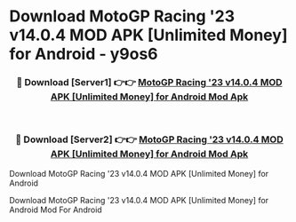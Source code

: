 # Download MotoGP Racing '23 v14.0.4 MOD APK [Unlimited Money] for Android - y9os6


<div align="center">
<h3>🔴 Download [Server1] 👉👉 <a href="https://apk-comot.site?title=MotoGP_Racing_'23_v14.0.4_MOD_APK_[Unlimited_Money]_for_Android">MotoGP Racing '23 v14.0.4 MOD APK [Unlimited Money] for Android Mod Apk</a></h3><br>
<h3>🔴 Download [Server2] 👉👉 <a href="https://apk-comot.site?title=MotoGP_Racing_'23_v14.0.4_MOD_APK_[Unlimited_Money]_for_Android">MotoGP Racing '23 v14.0.4 MOD APK [Unlimited Money] for Android Mod Apk</a></h3>
</div>



Download MotoGP Racing '23 v14.0.4 MOD APK [Unlimited Money] for Android 

Download MotoGP Racing '23 v14.0.4 MOD APK [Unlimited Money] for Android Mod For Android